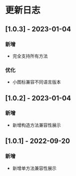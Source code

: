 # 更新日志

## [1.0.3] - 2023-01-04

### 新增

- 完全支持所有方法

### 优化

- 小图标兼容不同语言版本

## [1.0.2] - 2023-01-04

### 新增

- 新增构造方法兼容性展示

## [1.0.1] - 2022-09-20

### 新增

- 新增单方法兼容性展示
